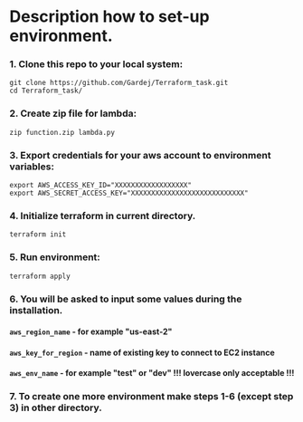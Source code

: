 # Description how to set-up environment.

### 1. Clone this repo to your local system:
```
git clone https://github.com/Gardej/Terraform_task.git
cd Terraform_task/
```
### 2. Create zip file for lambda:
```
zip function.zip lambda.py
```
### 3. Export credentials for your aws account to environment variables:
```
export AWS_ACCESS_KEY_ID="XXXXXXXXXXXXXXXXXX"
export AWS_SECRET_ACCESS_KEY="XXXXXXXXXXXXXXXXXXXXXXXXXXXX"
```
### 4. Initialize terraform in current directory.
```
terraform init
```
### 5. Run environment:
```
terraform apply
```
### 6. You will be asked to input some values during the installation.
#### `aws_region_name`     - for example "us-east-2"
#### `aws_key_for_region`  - name of existing key to connect to EC2 instance
#### `aws_env_name`        - for example "test" or "dev" !!! lovercase only acceptable !!!

### 7. To create one more environment make steps 1-6 (except step 3) in other directory.
 

